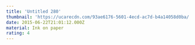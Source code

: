 ```yaml
---
title: 'Untitled 280'
thumbnail: 'https://ucarecdn.com/93ae6176-5601-4ecd-ac7d-b4a14058d0ba/'
date: 2015-06-22T21:01:12.000Z
material: Ink on paper
rating: 4
---
```

